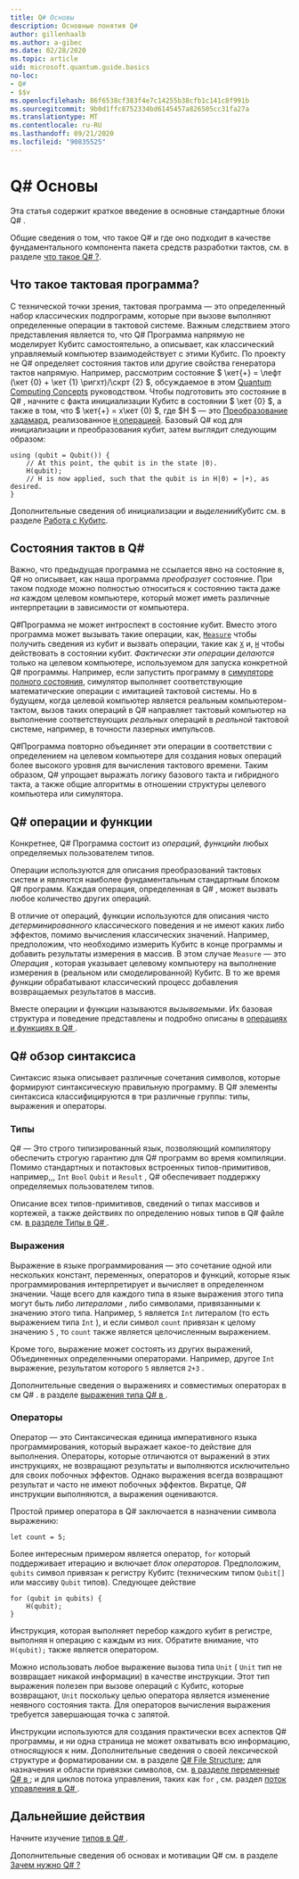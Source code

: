 ```yaml
---
title: Q# Основы
description: Основные понятия Q#
author: gillenhaalb
ms.author: a-gibec
ms.date: 02/28/2020
ms.topic: article
uid: microsoft.quantum.guide.basics
no-loc:
- Q#
- $$v
ms.openlocfilehash: 86f6538cf383f4e7c14255b38cfb1c141c8f991b
ms.sourcegitcommit: 9b0d1ffc8752334bd6145457a826505cc31fa27a
ms.translationtype: MT
ms.contentlocale: ru-RU
ms.lasthandoff: 09/21/2020
ms.locfileid: "90835525"
---
```

# <a name="no-locq-basics"></a>Q# Основы

Эта статья содержит краткое введение в основные стандартные блоки Q# .

Общие сведения о том, что такое Q# и где оно подходит в качестве фундаментального компонента пакета средств разработки тактов, см. в разделе [что такое Q# ?](xref:microsoft.quantum.overview.q-sharp). 

## <a name="what-is-a-quantum-program"></a>Что такое тактовая программа?

С технической точки зрения, тактовая программа — это определенный набор классических подпрограмм, которые при вызове выполняют определенные операции в тактовой системе.
Важным следствием этого представления является то, что Q# Программа напрямую не моделирует Кубитс самостоятельно, а описывает, как классический управляемый компьютер взаимодействует с этими Кубитс.
По проекту не Q# определяет состояния тактов или другие свойства генератора тактов напрямую.
Например, рассмотрим состояние $ \кет{+} = \лефт (\кет {0} + \кет {1} \ригхт)/\скрт {2} $, обсуждаемое в этом [Quantum Computing Concepts](xref:microsoft.quantum.concepts.intro) руководством.
Чтобы подготовить это состояние в Q# , начните с факта инициализации Кубитс в состоянии $ \кет {0} $, а также в том, что $ \кет{+} = х\кет {0} $, где $H $ — это [Преобразование хадамард](xref:microsoft.quantum.glossary#hadamard), реализованное [ `H` операцией](xref:microsoft.quantum.intrinsic.h). Базовый Q# код для инициализации и преобразования кубит, затем выглядит следующим образом:

```qsharp
using (qubit = Qubit()) {
    // At this point, the qubit is in the state |0⟩.
    H(qubit);
    // H is now applied, such that the qubit is in H|0⟩ = |+⟩, as desired.
}
```
Дополнительные сведения об инициализации и *выделении*Кубитс см. в разделе [Работа с Кубитс](xref:microsoft.quantum.guide.qubits).

## <a name="quantum-states-in-no-locq"></a>Состояния тактов в Q#

Важно, что предыдущая программа не ссылается явно на состояние в, Q# но описывает, как наша программа *преобразует* состояние.
При таком подходе можно полностью относиться к состоянию такта даже *на* каждом целевом компьютере, который может иметь различные интерпретации в зависимости от компьютера. 

Q#Программа не может интроспект в состояние кубит.
Вместо этого программа может вызывать такие операции, как, [`Measure`](xref:microsoft.quantum.intrinsic.measure) чтобы получить сведения из кубит и вызвать операции, такие как [`X`](xref:microsoft.quantum.intrinsic.x) и, [`H`](xref:microsoft.quantum.intrinsic.h) чтобы действовать в состоянии кубит.
*Фактически эти операции делаются* только на целевом компьютере, используемом для запуска конкретной Q# программы.
Например, если запустить программу в [симуляторе полного состояния](xref:microsoft.quantum.machines.full-state-simulator), симулятор выполняет соответствующие математические операции с имитацией тактовой системы.
Но в будущем, когда целевой компьютер является реальным компьютером-тактом, вызов таких операций в Q# направляет тактовый компьютер на выполнение соответствующих *реальных* операций в *реальной* тактовой системе, например, в точности лазерных импульсов.

Q#Программа повторно объединяет эти операции в соответствии с определением на целевом компьютере для создания новых операций более высокого уровня для вычисления тактового времени.
Таким образом, Q# упрощает выражать логику базового такта и гибридного такта, а также общие алгоритмы в отношении структуры целевого компьютера или симулятора.

## <a name="no-locq-operations-and-functions"></a>Q# операции и функции

Конкретнее, Q# Программа состоит из *операций*, *функций*и любых определяемых пользователем типов. 

Операции используются для описания преобразований тактовых систем и являются наиболее фундаментальным стандартным блоком Q# программ. Каждая операция, определенная в Q# , может вызвать любое количество других операций.

В отличие от операций, функции используются для описания чисто *детерминированного* классического поведения и не имеют каких либо эффектов, помимо вычисления классических значений. Например, предположим, что необходимо измерить Кубитс в конце программы и добавить результаты измерения в массив.
В этом случае `Measure` — это *Операция* , которая указывает целевому компьютеру на выполнение измерения в (реальном или смоделированной) Кубитс. В то же время *функции* обрабатывают классический процесс добавления возвращаемых результатов в массив.

Вместе операции и функции называются *вызываемыми*. Их базовая структура и поведение представлены и подробно описаны в [операциях и функциях в Q# ](xref:microsoft.quantum.guide.operationsfunctions).


## <a name="no-locq-syntax-overview"></a>Q# обзор синтаксиса

Синтаксис языка описывает различные сочетания символов, которые формируют синтаксическую правильную программу.
В Q# элементы синтаксиса классифицируются в три различные группы: типы, выражения и операторы.

### <a name="types"></a>Типы
Q# — Это строго типизированный язык, позволяющий компилятору обеспечить строгую гарантию для Q# программ во время компиляции.
Помимо стандартных и потактовых встроенных типов-примитивов, например,,, `Int` `Bool` `Qubit` и `Result` , Q# обеспечивает поддержку определяемых пользователем типов.

Описание всех типов-примитивов, сведений о типах массивов и кортежей, а также действиях по определению новых типов в Q# файле см. [в разделе Типы в Q# ](xref:microsoft.quantum.guide.types).

### <a name="expressions"></a>Выражения
Выражение в языке программирования — это сочетание одной или нескольких констант, переменных, операторов и функций, которые язык программирования интерпретирует и вычисляет в определенном значении.
Чаще всего для каждого типа в языке выражения этого типа могут быть либо *литералами* , либо символами, привязанными к значению этого типа.
Например, `5` является `Int` литералом (то есть выражением типа `Int` ), и если символ `count` привязан к целому значению `5` , то `count` также является целочисленным выражением.

Кроме того, выражение может состоять из других выражений, Объединенных определенными операторами.
Например, другое `Int` выражение, результатом которого `5` является `2+3` .

Дополнительные сведения о выражениях и совместимых операторах в см Q# . в разделе [выражения типа Q# в ](xref:microsoft.quantum.guide.expressions). 

### <a name="statements"></a>Операторы 
Оператор — это Синтаксическая единица императивного языка программирования, который выражает какое-то действие для выполнения. Операторы, которые отличаются от выражений в этих инструкциях, не возвращают результаты и выполняются исключительно для своих побочных эффектов. Однако выражения всегда возвращают результат и часто не имеют побочных эффектов. Вкратце, Q# инструкции выполняются, а выражения оцениваются.

Простой пример оператора в Q# заключается в назначении символа выражению:
```qsharp
let count = 5;
```

Более интересным примером является оператор, `for` который поддерживает итерацию и включает *блок операторов*.
Предположим, `qubits` символ привязан к регистру Кубитс (техническим типом `Qubit[]` или массиву `Qubit` типов). Следующее действие
```qsharp
for (qubit in qubits) {
    H(qubit);
}
```
Инструкция, которая выполняет перебор каждого кубит в регистре, выполняя `H` операцию с каждым из них. Обратите внимание, что `H(qubit);` также является оператором.

Можно использовать любое выражение вызова типа `Unit` ( `Unit` тип не возвращает никакой информации) в качестве инструкции.
Этот тип выражения полезен при вызове операций с Кубитс, которые возвращают, `Unit` поскольку целью оператора является изменение неявного состояния такта.
Для операторов вычисления выражения требуется завершающая точка с запятой.

Инструкции используются для создания практически всех аспектов Q# программы, и ни одна страница не может охватывать всю информацию, относящуюся к ним.
Дополнительные сведения о своей лексической структуре и форматировании см. в разделе [ Q# File Structure](xref:microsoft.quantum.guide.filestructure); для назначения и области привязки символов, см. [в разделе переменные Q# в ](xref:microsoft.quantum.guide.variables); и для циклов потока управления, таких как `for` , см. раздел [поток управления в Q# ](xref:microsoft.quantum.guide.controlflow).

## <a name="next-steps"></a>Дальнейшие действия

Начните изучение [типов в Q# ](xref:microsoft.quantum.guide.types).

Дополнительные сведения об основах и мотивации Q# см. в разделе [Зачем нужно Q# ?](https://devblogs.microsoft.com/qsharp/why-do-we-need-q/)
